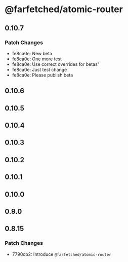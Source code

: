 # @farfetched/atomic-router

## 0.10.7

### Patch Changes

- fe8ca0e: New beta
- fe8ca0e: One more test
- fe8ca0e: Use correct overrides for betas"
- fe8ca0e: Just test change
- fe8ca0e: Please publish beta

## 0.10.6

## 0.10.5

## 0.10.4

## 0.10.3

## 0.10.2

## 0.10.1

## 0.10.0

## 0.9.0

## 0.8.15

### Patch Changes

- 7790cb2: Introduce `@farfetched/atomic-router`
